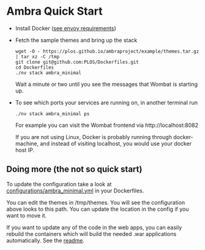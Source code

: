 # Ambra Quick Start

* Install Docker ([see envoy requirements](https://github.com/PLOS/Dockerfiles/tree/develop/envoy#requirements))

* Fetch the sample themes and bring up the stack

      wget -O - https://plos.github.io/ambraproject/example/themes.tar.gz | tar xz -C /tmp
      git clone git@github.com:PLOS/Dockerfiles.git
      cd Dockerfiles
      ./nv stack ambra_minimal

  Wait a minute or two until you see the messages that Wombat is starting up.

* To see which ports your services are running on, in another terminal run

      ./nv stack ambra_minimal ps

  For example you can visit the Wombat frontend via
  http://localhost:8082

  If you are not using Linux, Docker is probably running through docker-machine, and instead of visiting localhost, you would use your docker host IP.


## Doing more (the not so quick start)

To update the configuration take a look at [configurations/ambra_minimal.yml](https://github.com/PLOS/Dockerfiles/blob/develop/configurations/ambra_minimal.yml) in your Dockerfiles.

You can edit the themes in /tmp/themes. You will see the configuration above looks to this path. You can update the location in the config if you want to move it.

If you want to update any of the code in the web apps, you can easily rebuild the containers which will build the needed .war applications automatically. See the [readme](https://github.com/PLOS/Dockerfiles).
